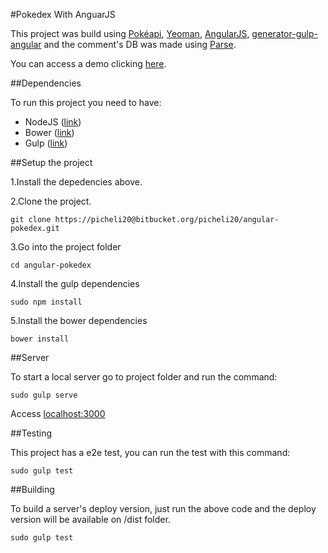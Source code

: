 #Pokedex With AnguarJS

This project was build using [Pokéapi](pokeapi.co), [Yeoman](http://yeoman.io/), [AngularJS](https://angularjs.org/), [generator-gulp-angular](https://github.com/Swiip/generator-gulp-angular) and the comment's DB was made using [Parse](parse.com).

You can access a demo clicking [here](http://picheli.com.br/pokemon).

##Dependencies

To run this project you need to have:

* NodeJS ([link](https://nodejs.org/))
* Bower ([link](http://bower.io/))
* Gulp ([link](http://gulpjs.com/))

##Setup the project

1.Install the depedencies above.

2.Clone the project.

```
git clone https://picheli20@bitbucket.org/picheli20/angular-pokedex.git

```

3.Go into the project folder

```
cd angular-pokedex

```

4.Install the gulp dependencies

```
sudo npm install

```
5.Install the bower dependencies

```
bower install

```

##Server

To start a local server go to project folder and run the command:


```
sudo gulp serve

```

Access [localhost:3000](localhost:3000) 

##Testing

This project has a e2e test, you can run the test with this command:

```
sudo gulp test

```

##Building

To build a server's deploy version, just run the above code and the deploy version will be available on /dist folder.

```
sudo gulp test

```